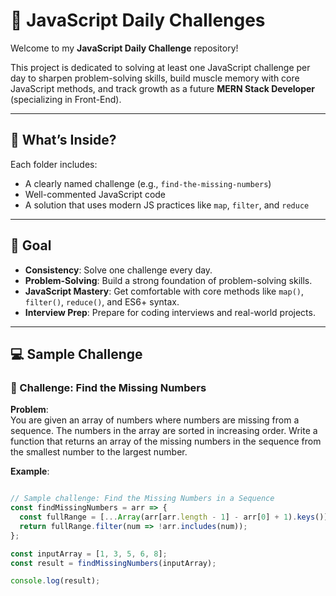 # 🧠 JavaScript Daily Challenges

Welcome to my **JavaScript Daily Challenge** repository!

This project is dedicated to solving at least one JavaScript challenge per day to sharpen problem-solving skills, build muscle memory with core JavaScript methods, and track growth as a future **MERN Stack Developer** (specializing in Front-End).

---

## 📌 What’s Inside?

Each folder includes:
- A clearly named challenge (e.g., `find-the-missing-numbers`)
- Well-commented JavaScript code
- A solution that uses modern JS practices like `map`, `filter`, and `reduce`



---

## 🎯 Goal

- **Consistency**: Solve one challenge every day.
- **Problem-Solving**: Build a strong foundation of problem-solving skills.
- **JavaScript Mastery**: Get comfortable with core methods like `map()`, `filter()`, `reduce()`, and ES6+ syntax.
- **Interview Prep**: Prepare for coding interviews and real-world projects.

---

## 💻 Sample Challenge

### 📎 Challenge: Find the Missing Numbers

**Problem**:  
You are given an array of numbers where numbers are missing from a sequence. The numbers in the array are sorted in increasing order. Write a function that returns an array of the missing numbers in the sequence from the smallest number to the largest number.

**Example**:


```js

// Sample challenge: Find the Missing Numbers in a Sequence
const findMissingNumbers = arr => {
  const fullRange = [...Array(arr[arr.length - 1] - arr[0] + 1).keys()].map(i => i + arr[0]);
  return fullRange.filter(num => !arr.includes(num));
};

const inputArray = [1, 3, 5, 6, 8];
const result = findMissingNumbers(inputArray);

console.log(result); 
